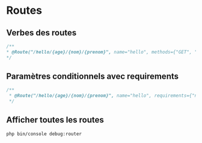 # Routes
## Verbes des routes
```php
/**
* @Route("/hello/{age}/{nom}/{prenom}", name="hello", methods={"GET", "POST"})
*/
```

## Paramètres conditionnels avec requirements
```php
/**
 * @Route("/hello/{age}/{nom}/{prenom}", name="hello", requirements={"nom"=#[a-z]{2,50}"})
 */
```


## Afficher toutes les routes
`php bin/console debug:router`

